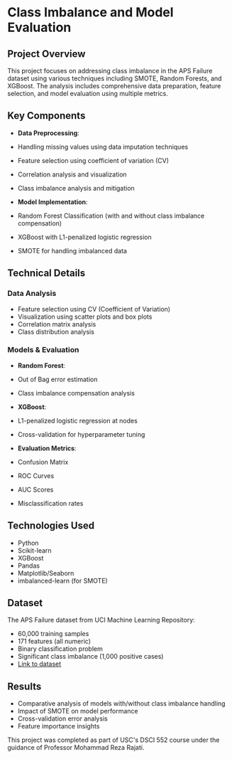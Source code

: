 # Class Imbalance and Model Evaluation

## Project Overview
This project focuses on addressing class imbalance in the APS Failure dataset using various techniques including SMOTE, Random Forests, and XGBoost. The analysis includes comprehensive data preparation, feature selection, and model evaluation using multiple metrics.

## Key Components
- **Data Preprocessing**:
 - Handling missing values using data imputation techniques
 - Feature selection using coefficient of variation (CV)
 - Correlation analysis and visualization
 - Class imbalance analysis and mitigation

- **Model Implementation**:
 - Random Forest Classification (with and without class imbalance compensation)
 - XGBoost with L1-penalized logistic regression
 - SMOTE for handling imbalanced data

## Technical Details
### Data Analysis
- Feature selection using CV (Coefficient of Variation)
- Visualization using scatter plots and box plots
- Correlation matrix analysis
- Class distribution analysis

### Models & Evaluation
- **Random Forest**:
 - Out of Bag error estimation
 - Class imbalance compensation analysis
 
- **XGBoost**:
 - L1-penalized logistic regression at nodes
 - Cross-validation for hyperparameter tuning
 
- **Evaluation Metrics**:
 - Confusion Matrix
 - ROC Curves
 - AUC Scores
 - Misclassification rates

## Technologies Used
- Python
- Scikit-learn
- XGBoost
- Pandas
- Matplotlib/Seaborn
- imbalanced-learn (for SMOTE)

## Dataset
The APS Failure dataset from UCI Machine Learning Repository:
- 60,000 training samples
- 171 features (all numeric)
- Binary classification problem
- Significant class imbalance (1,000 positive cases)
- [Link to dataset](https://archive.ics.uci.edu/ml/datasets/APS+Failure+at+Scania+Trucks)

## Results
- Comparative analysis of models with/without class imbalance handling
- Impact of SMOTE on model performance
- Cross-validation error analysis
- Feature importance insights

This project was completed as part of USC's DSCI 552 course under the guidance of Professor Mohammad Reza Rajati.
